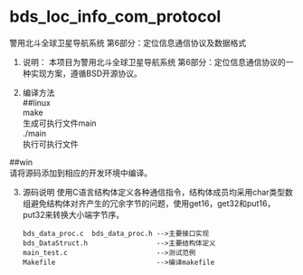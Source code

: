 # bds_loc_info_com_protocol
警用北斗全球卫星导航系统 第6部分：定位信息通信协议及数据格式

1.  说明：
  本项目为警用北斗全球卫星导航系统 第6部分：定位信息通信协议的一种实现方案，遵循BSD开源协议。

2. 编译方法  
##linux  
		make      
生成可执行文件main  
		./main   
执行可执行文件  

##win  
请将源码添加到相应的开发环境中编译。

3.  源码说明
使用C语言结构体定义各种通信指令，结构体成员均采用char类型数组避免结构体对齐产生的冗余字节的问题，使用get16，get32和put16，put32来转换大小端字节序。

		bds_data_proc.c  bds_data_proc.h -->主要接口实现  
		bds_DataStruct.h                 -->主要结构体定义  
		main_test.c                      -->测试范例    
		Makefile                         -->编译makefile
